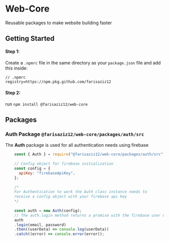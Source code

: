 # Web-Core

Reusable packages to make website building faster


## Getting Started

#### Step 1:

Create a `.npmrc` file in the same directory as your `package.json` file and add this inside:
```
// .npmrc
registry=https://npm.pkg.github.com/farisaziz12
```

#### Step 2:

run `npm install @farisaziz12/web-core`

## Packages
  ### Auth Package `@farisaziz12/web-core/packages/auth/src`
  
  The **Auth** package is used for all authentication needs using firebase
  
```javascript
    const { Auth } = require("@farisaziz12/web-core/packages/auth/src");
    
    // Config object for firebase initialization 
    const config = {
      apiKey: "firebaseApiKey",
    };
    
    /*
    For Authentication to work the Auth class instance needs to 
    receive a config object with your firebase api key
    */
    
    const auth = new Auth(config);
    // The auth.login method returns a promise with the firebase user data
    auth
    .login(email, password)
    .then((userData) => console.log(userData))
    .catch((error) => console.error(error));
```
